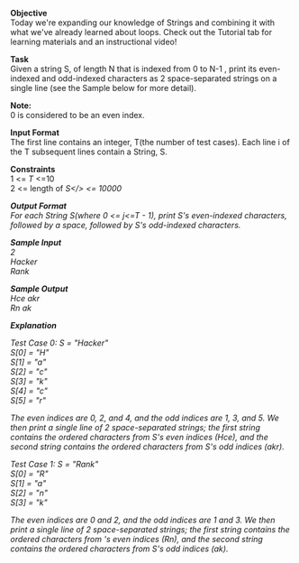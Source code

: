 <b>Objective</b><br> 
Today we're expanding our knowledge of Strings and combining it with what we've already learned about loops. Check out the Tutorial tab for learning materials and an instructional video!<br>

<b>Task</b><br>
Given a string S, of length N that is indexed from 0 to N-1 , print its even-indexed and odd-indexed characters as 2 space-separated strings on a single line (see the Sample below for more detail).<br>

<b>Note:</b><br>
0 is considered to be an even index.<br>

<b>Input Format</b><br>
The first line contains an integer, T(the number of test cases). 
Each line i of the T subsequent lines contain a String, S.

<b>Constraints</b><br>
1 <= <i>T</i> <=10<br>
2 <= length of <i>S</> <= 10000<br>

<b>Output Format</b><br>
For each String  <i>S</i>(where 0 <= <i>j</i><=<i>T</i> - 1), print S's even-indexed characters, followed by a space, followed by S's odd-indexed characters.<br>

<b>Sample Input</b><br>
2<br>
Hacker<br>
Rank<br>

<b>Sample Output</b><br>
Hce akr<br>
Rn ak<br>


<b>Explanation</b><br>

Test Case 0: S = "Hacker"<br>
S[0] = "H"<br>
S[1] = "a"<br>
S[2] = "c"<br>
S[3] = "k"<br>
S[4] = "c"<br>
S[5] = "r"<br>


The even indices are 0, 2, and 4, and the odd indices are 1, 3, and 5. We then print a single line of 2 space-separated strings; the first string contains the ordered characters from S's even indices (Hce), and the second string contains the ordered characters from S's odd indices (akr).<br>

Test Case 1: <i>S</i> = "Rank" <br>
S[0] = "R"<br>
S[1] = "a"<br>
S[2] = "n"<br>
S[3] = "k"<br>

The even indices are 0 and 2, and the odd indices are 1 and 3. We then print a single line of 2 space-separated strings; the first string contains the ordered characters from 's even indices (Rn), and the second string contains the ordered characters from S's odd indices (ak).
